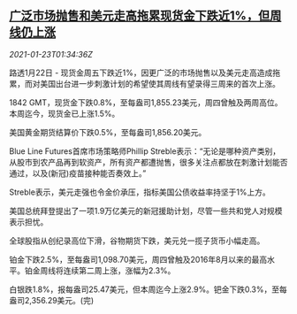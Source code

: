 <!--1611366909000-->
[广泛市场抛售和美元走高拖累现货金下跌近1%，但周线仍上涨](https://cn.reuters.com/article/global-precious-metal-drv-0122-idCNKBS29S01U)
------

<div><i>2021-01-23T01:34:36Z</i></div><p>路透1月22日 - 现货金周五下跌近1%，因更广泛的市场抛售以及美元走高造成拖累，而对美国出台进一步刺激计划的希望使其周线有望录得三周来的首次上涨。</p><p>1842 GMT，现货金下跌0.8%，至每盎司1,855.23美元，周四曾触及两周高位。本周迄今，现货金已上涨1.5%。</p><p>美国黄金期货结算价下跌0.5%，至每盎司1,856.20美元。</p><p>Blue Line Futures首席市场策略师Phillip Streble表示：“无论是哪种资产类别，从股市到农产品再到软资产，所有资产都遭抛售，很多关注点都放在刺激计划能否通过，以及(新冠)疫苗接种能否奏效上。”</p><p>Streble表示，美元走强也令金价承压，指标美国公债收益率持坚于1%上方。</p><p>美国总统拜登提出了一项1.9万亿美元的新冠援助计划，尽管一些共和党人对规模表示担忧。</p><p>全球股指从创纪录高位下滑，谷物期货下跌，美元兑一揽子货币小幅走高。</p><p>铂金下跌2.5%，至每盎司1,098.70美元，周四曾触及2016年8月以来的最高水平。铂金周线将连续第二周上涨，涨幅为2.3%。</p><p>白银跌1.8%，报每盎司25.47美元，但本周迄今上涨2.9%。钯金下跌0.3%，至每盎司2,356.29美元。(完)</p>

